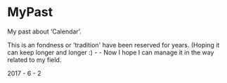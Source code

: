 # MyPast
My past about ‘Calendar’.

This is an fondness or 'tradition' have been reserved for years. (Hoping it can keep longer and longer :) - -
Now I hope I can manage it in the way related to my field.

2017 - 6 - 2
